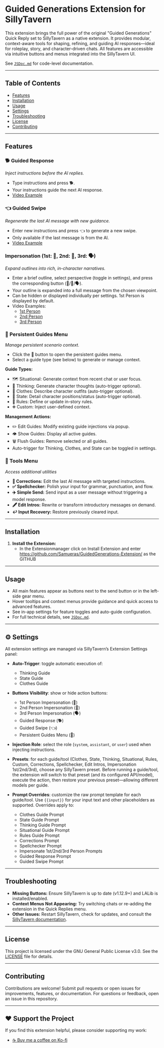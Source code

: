 # Guided Generations Extension for SillyTavern

This extension brings the full power of the original "Guided Generations" Quick Reply set to SillyTavern as a native extension. It provides modular, context-aware tools for shaping, refining, and guiding AI responses—ideal for roleplay, story, and character-driven chats. All features are accessible via intuitive buttons and menus integrated into the SillyTavern UI.

See [`JSDoc.md`](./JSDoc.md) for code-level documentation.

---

## Table of Contents
- [Features](#features)
- [Installation](#installation)
- [Usage](#usage)
- [Settings](#settings)
- [Troubleshooting](#troubleshooting)
- [License](#license)
- [Contributing](#contributing)

---

## Features

### 🐕 Guided Response
*Inject instructions before the AI replies.*
- Type instructions and press 🐕.
- Your instructions guide the next AI response.
- [Video Example](https://youtube.com/shorts/yxdtbF3NxW4?feature=share)

### 👈 Guided Swipe
*Regenerate the last AI message with new guidance.*
- Enter new instructions and press 👈 to generate a new swipe.
- Only available if the last message is from the AI.
- [Video Example](https://youtube.com/shorts/GRQ9l_8K6-Y?feature=share)

### Impersonation (1st: 👤, 2nd: 👥, 3rd: 🗣️)
*Expand outlines into rich, in-character narratives.*
- Enter a brief outline, select perspective (toggle in settings), and press the corresponding button (👤/👥/🗣️).
- Your outline is expanded into a full message from the chosen viewpoint.
- Can be hidden or displayed individually per settings. 1st Person is displayed by default.
- Video Examples:
  - [1st Person](https://youtube.com/shorts/FT5gv3d2kE4?feature=share)
  - [2nd Person](https://youtube.com/shorts/80l12LrtBpQ?feature=share)
  - [3rd Person](https://youtube.com/shorts/wWka-1URLPg?feature=share)

### 📖 Persistent Guides Menu
*Manage persistent scenario context.*
- Click the 📖 button to open the persistent guides menu.
- Select a guide type (see below) to generate or manage context.

**Guide Types:**
  - 🗺️ Situational: Generate context from recent chat or user focus.
  - 🧠 Thinking: Generate character thoughts (auto-trigger optional).
  - 👕 Clothes: Describe character outfits (auto-trigger optional).
  - 🧍 State: Detail character positions/status (auto-trigger optional).
  - 📜 Rules: Define or update in-story rules.
  - ➕ Custom: Inject user-defined context.

**Management Actions:**
  - ✏️ Edit Guides: Modify existing guide injections via popup.
  - 👁️ Show Guides: Display all active guides.
  - 🗑️ Flush Guides: Remove selected or all guides.
- Auto-trigger for Thinking, Clothes, and State can be toggled in settings.

### 🔖 Tools Menu
*Access additional utilities*
  - **🔧 Corrections:** Edit the last AI message with targeted instructions.
  - **✅ Spellchecker:** Polish your input for grammar, punctuation, and flow.
  - **✈️ Simple Send:** Send input as a user message without triggering a model response.
  - **🖋️ Edit Intros:** Rewrite or transform introductory messages on demand.
  - **↩️ Input Recovery:** Restore previously cleared input.

---

## Installation

1. **Install the Extension:**
   - In the Extensionmanager click on Install Extension and enter https://github.com/Samueras/GuidedGenerations-Extension/ as the GITHUB


---

## Usage

- All main features appear as buttons next to the send button or in the left-side gear menu.
- Hover tooltips and context menus provide guidance and quick access to advanced features.
- See in-app settings for feature toggles and auto-guide configuration.
- For full technical details, see [`JSDoc.md`](./JSDoc.md).

---

## ⚙️ Settings

All extension settings are managed via SillyTavern’s Extension Settings panel:

- **Auto-Trigger**: toggle automatic execution of:
  - Thinking Guide
  - State Guide
  - Clothes Guide

- **Buttons Visibility**: show or hide action buttons:
  - 1st Person Impersonation (👤)
  - 2nd Person Impersonation (👥)
  - 3rd Person Impersonation (🗣️)
  - Guided Response (🐕)
  - Guided Swipe (👈)
  - Persistent Guides Menu (📖)

- **Injection Role**: select the role (`system`, `assistant`, or `user`) used when injecting instructions.

- **Presets**: for each guide/tool (Clothes, State, Thinking, Situational, Rules, Custom, Corrections, Spellchecker, Edit Intros, Impersonation 1st/2nd/3rd), choose any SillyTavern preset. Before running a guide/tool, the extension will switch to that preset (and its configured API/model), execute the action, then restore your previous preset—allowing different models per guide.

- **Prompt Overrides**: customize the raw prompt template for each guide/tool. Use `{{input}}` for your input text and other placeholders as supported. Overrides apply to:
  - Clothes Guide Prompt
  - State Guide Prompt
  - Thinking Guide Prompt
  - Situational Guide Prompt
  - Rules Guide Prompt
  - Corrections Prompt
  - Spellchecker Prompt
  - Impersonate 1st/2nd/3rd Person Prompts
  - Guided Response Prompt
  - Guided Swipe Prompt

---

## Troubleshooting

- **Missing Buttons:** Ensure SillyTavern is up to date (v1.12.9+) and LALib is installed/enabled.
- **Context Menus Not Appearing:** Try switching chats or re-adding the extension in the Quick Replies menu.
- **Other Issues:** Restart SillyTavern, check for updates, and consult the [SillyTavern documentation](https://github.com/SillyTavern/SillyTavern).

---

## License

This project is licensed under the GNU General Public License v3.0. See the [LICENSE](LICENSE) file for details.

---

## Contributing

Contributions are welcome! Submit pull requests or open issues for improvements, features, or documentation. For questions or feedback, open an issue in this repository.

---

## ❤️ Support the Project

If you find this extension helpful, please consider supporting my work:

- [☕ Buy me a coffee on Ko-fi](https://ko-fi.com/samueras)

